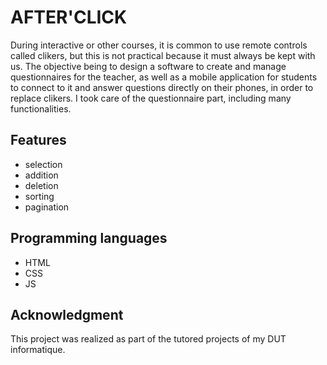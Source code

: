 # AFTER'CLICK

During interactive or other courses, it is common to use remote controls called clikers, but this is not practical because it must always be kept with us. The objective being to design a software to create and manage questionnaires for the teacher, as well as a mobile application for students to connect to it and answer questions directly on their phones, in order to replace clikers.  I took care of the questionnaire part, including many functionalities.

## Features

 - selection
 - addition
 - deletion
 - sorting
 - pagination
 
## Programming languages 

 - HTML 
 - CSS
 - JS
 
 ## Acknowledgment
 This project was realized as part of the tutored projects of my DUT informatique.
